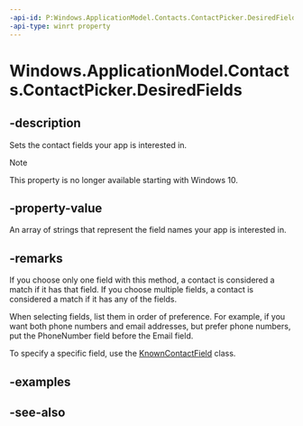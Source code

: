----api-id: P:Windows.ApplicationModel.Contacts.ContactPicker.DesiredFields
-api-type: winrt property
---<!-- Property syntaxpublic Windows.Foundation.Collections.IVector<string> DesiredFields { get; }--># Windows.ApplicationModel.Contacts.ContactPicker.DesiredFields## -descriptionSets the contact fields your app is interested in.> [!NOTE]> This property is no longer available starting with Windows 10.## -property-valueAn array of strings that represent the field names your app is interested in.## -remarksIf you choose only one field with this method, a contact is considered a match if it has that field. If you choose multiple fields, a contact is considered a match if it has any of the fields.When selecting fields, list them in order of preference. For example, if you want both phone numbers and email addresses, but prefer phone numbers, put the PhoneNumber field before the Email field.To specify a specific field, use the [KnownContactField](knowncontactfield.md) class.## -examples## -see-also